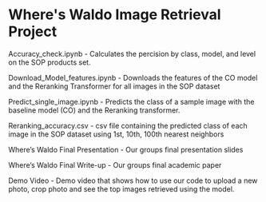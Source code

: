 # Where's Waldo Image Retrieval Project
Accuracy_check.ipynb - Calculates the percision by class, model, and level on the SOP products set.

Download_Model_features.ipynb - Downloads the features of the CO model and the Reranking Transformer for all images in the SOP dataset

Predict_single_image.ipynb - Predicts the class of a sample image with the baseline model (CO) and the Reranking transformer.

Reranking_accuracy.csv - csv file containing the predicted class of each image in the SOP dataset using 1st, 10th, 100th nearest neighbors

Where’s Waldo Final Presentation - Our groups final presentation slides 

Where’s Waldo Final Write-up - Our groups final academic paper

Demo Video - Demo video that shows how to use our code to upload a new photo, crop photo and see the top images retrieved using the model. 
